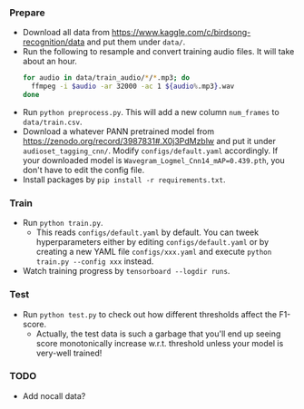 ### Prepare
* Download all data from https://www.kaggle.com/c/birdsong-recognition/data and put them under `data/`.
* Run the following to resample and convert training audio files. It will take about an hour.
  ```bash
  for audio in data/train_audio/*/*.mp3; do
    ffmpeg -i $audio -ar 32000 -ac 1 ${audio%.mp3}.wav
  done
  ```
* Run ```python preprocess.py```. This will add a new column ```num_frames``` to ```data/train.csv```.
* Download a whatever PANN pretrained model from https://zenodo.org/record/3987831#.X0j3PdMzblw and put it under `audioset_tagging_cnn/`. Modify `configs/default.yaml` accordingly. If your downloaded model is `Wavegram_Logmel_Cnn14_mAP=0.439.pth`, you don't have to edit the config file.
* Install packages by ```pip install -r requirements.txt```.

### Train
* Run ```python train.py```.
  * This reads ```configs/default.yaml``` by default. You can tweek hyperparameters either by editing ```configs/default.yaml``` or by creating a new YAML file ```configs/xxx.yaml``` and execute ```python train.py --config xxx``` instead.
* Watch training progress by ```tensorboard --logdir runs```.

### Test
* Run ```python test.py``` to check out how different thresholds affect the F1-score.
  * Actually, the test data is such a garbage that you'll end up seeing score monotonically increase w.r.t. threshold unless your model is very-well trained!

### TODO
* Add nocall data?
